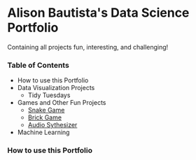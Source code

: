 # Alison Bautista's Data Science Portfolio
Containing all projects fun, interesting, and challenging!

### Table of Contents

* How to use this Portfolio
* Data Visualization Projects
    + Tidy Tuesdays
* Games and Other Fun Projects
    + [Snake Game](https://github.com/alisonbautista46/snake_game)
    + [Brick Game](https://github.com/alisonbautista46/brick_game)
    + [Audio Sythesizer](https://github.com/alisonbautista46/audio_synth)
* Machine Learning

### How to use this Portfolio
